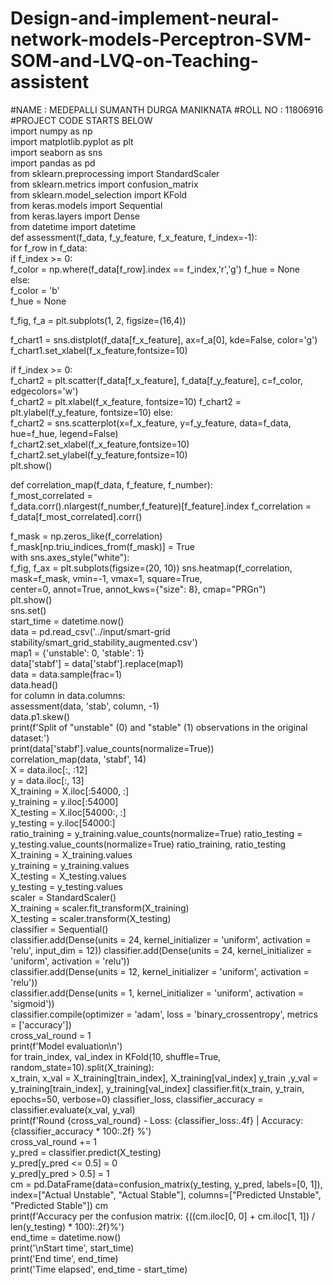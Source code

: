 # Design-and-implement-neural-network-models-Perceptron-SVM-SOM-and-LVQ-on-Teaching-assistent

#NAME : MEDEPALLI SUMANTH DURGA MANIKNATA 
#ROLL NO : 11806916
#PROJECT CODE STARTS BELOW  
import numpy as np  
import matplotlib.pyplot as plt  
import seaborn as sns  
import pandas as pd  
from sklearn.preprocessing import StandardScaler  
from sklearn.metrics import confusion_matrix  
from sklearn.model_selection import KFold  
from keras.models import Sequential  
from keras.layers import Dense  
from datetime import datetime  
def assessment(f_data, f_y_feature, f_x_feature, f_index=-1):    
 for f_row in f_data:  
 if f_index >= 0:  
 f_color = np.where(f_data[f_row].index == f_index,'r','g')   f_hue = None  
 else:  
 f_color = 'b'  
 f_hue = None  
  
 f_fig, f_a = plt.subplots(1, 2, figsize=(16,4))  
  
 f_chart1 = sns.distplot(f_data[f_x_feature], ax=f_a[0], kde=False,  color='g')  
 f_chart1.set_xlabel(f_x_feature,fontsize=10)  
  
 if f_index >= 0:  
 f_chart2 = plt.scatter(f_data[f_x_feature], f_data[f_y_feature],  c=f_color, edgecolors='w')  
 f_chart2 = plt.xlabel(f_x_feature, fontsize=10)   f_chart2 = plt.ylabel(f_y_feature, fontsize=10)   else:  
 f_chart2 = sns.scatterplot(x=f_x_feature, y=f_y_feature,  data=f_data, hue=f_hue, legend=False)  
 f_chart2.set_xlabel(f_x_feature,fontsize=10)  
 f_chart2.set_ylabel(f_y_feature,fontsize=10)  
 plt.show()  
  
def correlation_map(f_data, f_feature, f_number):  
 f_most_correlated =  
f_data.corr().nlargest(f_number,f_feature)[f_feature].index   f_correlation = f_data[f_most_correlated].corr()  
  
 f_mask = np.zeros_like(f_correlation)  
 f_mask[np.triu_indices_from(f_mask)] = True  
 with sns.axes_style("white"):  
 f_fig, f_ax = plt.subplots(figsize=(20, 10)) 
 sns.heatmap(f_correlation, mask=f_mask, vmin=-1, vmax=1,  square=True,  
 center=0, annot=True, annot_kws={"size": 8},  cmap="PRGn")  
 plt.show()  
sns.set()  
start_time = datetime.now()  
data = pd.read_csv('../input/smart-grid 
stability/smart_grid_stability_augmented.csv')  
map1 = {'unstable': 0, 'stable': 1}  
data['stabf'] = data['stabf'].replace(map1)  
data = data.sample(frac=1)  
data.head()  
for column in data.columns:  
 assessment(data, 'stab', column, -1)  
 data.p1.skew()  
 print(f'Split of "unstable" (0) and "stable" (1) observations in the  original dataset:')  
print(data['stabf'].value_counts(normalize=True))  
correlation_map(data, 'stabf', 14)  
X = data.iloc[:, :12]  
y = data.iloc[:, 13]  
X_training = X.iloc[:54000, :]  
y_training = y.iloc[:54000]  
X_testing = X.iloc[54000:, :]  
y_testing = y.iloc[54000:]  
ratio_training = y_training.value_counts(normalize=True)  ratio_testing = y_testing.value_counts(normalize=True)  ratio_training, ratio_testing  
X_training = X_training.values  
y_training = y_training.values  
X_testing = X_testing.values  
y_testing = y_testing.values  
scaler = StandardScaler()  
X_training = scaler.fit_transform(X_training)  
X_testing = scaler.transform(X_testing)  
classifier = Sequential()  
classifier.add(Dense(units = 24, kernel_initializer = 'uniform',  activation = 'relu', input_dim = 12)) 
classifier.add(Dense(units = 24, kernel_initializer = 'uniform',  activation = 'relu'))  
classifier.add(Dense(units = 12, kernel_initializer = 'uniform',  activation = 'relu'))  
classifier.add(Dense(units = 1, kernel_initializer = 'uniform',  activation = 'sigmoid'))  
classifier.compile(optimizer = 'adam', loss = 'binary_crossentropy',  metrics = ['accuracy'])  
cross_val_round = 1  
print(f'Model evaluation\n')  
for train_index, val_index in KFold(10, shuffle=True,  
random_state=10).split(X_training):  
 x_train, x_val = X_training[train_index], X_training[val_index]   y_train ,y_val = y_training[train_index], y_training[val_index]   classifier.fit(x_train, y_train, epochs=50, verbose=0)   classifier_loss, classifier_accuracy = classifier.evaluate(x_val,  y_val)  
 print(f'Round {cross_val_round} - Loss: {classifier_loss:.4f} |  Accuracy: {classifier_accuracy * 100:.2f} %')  
 cross_val_round += 1  
 y_pred = classifier.predict(X_testing)  
y_pred[y_pred <= 0.5] = 0  
y_pred[y_pred > 0.5] = 1  
cm = pd.DataFrame(data=confusion_matrix(y_testing, y_pred, labels=[0,  1]),  
 index=["Actual Unstable", "Actual Stable"],   columns=["Predicted Unstable", "Predicted Stable"])  cm  
print(f'Accuracy per the confusion matrix: {((cm.iloc[0, 0] + cm.iloc[1,  1]) / len(y_testing) * 100):.2f}%')  
end_time = datetime.now()  
print('\nStart time', start_time)  
print('End time', end_time)  
print('Time elapsed', end_time - start_time)
